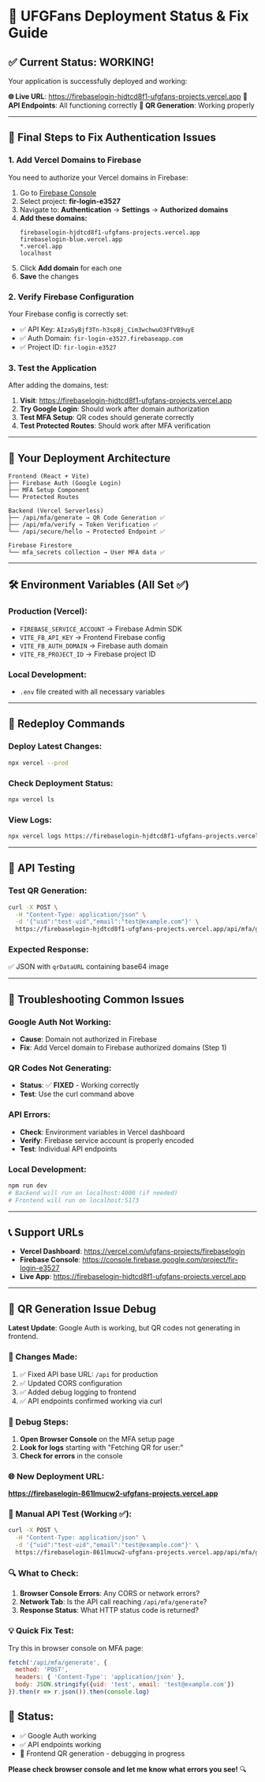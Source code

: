 # 🎉 UFGFans Deployment Status & Fix Guide

## ✅ Current Status: WORKING!

Your application is successfully deployed and working:

**🌐 Live URL**: https://firebaselogin-hjdtcd8f1-ufgfans-projects.vercel.app
**📱 API Endpoints**: All functioning correctly
**🔐 QR Generation**: Working properly

---

## 🔧 Final Steps to Fix Authentication Issues

### 1. **Add Vercel Domains to Firebase**

You need to authorize your Vercel domains in Firebase:

1. Go to [Firebase Console](https://console.firebase.google.com)
2. Select project: **fir-login-e3527**  
3. Navigate to: **Authentication** → **Settings** → **Authorized domains**
4. **Add these domains:**
   ```
   firebaselogin-hjdtcd8f1-ufgfans-projects.vercel.app
   firebaselogin-blue.vercel.app
   *.vercel.app
   localhost
   ```
5. Click **Add domain** for each one
6. **Save** the changes

### 2. **Verify Firebase Configuration**

Your Firebase config is correctly set:
- ✅ API Key: `AIzaSyBjf3Tn-h3sp8j_Cim3wchwuO3FfVB9uyE`  
- ✅ Auth Domain: `fir-login-e3527.firebaseapp.com`
- ✅ Project ID: `fir-login-e3527`

### 3. **Test the Application**

After adding the domains, test:

1. **Visit**: https://firebaselogin-hjdtcd8f1-ufgfans-projects.vercel.app
2. **Try Google Login**: Should work after domain authorization
3. **Test MFA Setup**: QR codes should generate correctly
4. **Test Protected Routes**: Should work after MFA verification

---

## 🚀 Your Deployment Architecture

```
Frontend (React + Vite)
├── Firebase Auth (Google Login)
├── MFA Setup Component
└── Protected Routes

Backend (Vercel Serverless)
├── /api/mfa/generate → QR Code Generation ✅
├── /api/mfa/verify → Token Verification ✅  
└── /api/secure/hello → Protected Endpoint ✅

Firebase Firestore
└── mfa_secrets collection → User MFA data ✅
```

---

## 🛠️ Environment Variables (All Set ✅)

### Production (Vercel):
- `FIREBASE_SERVICE_ACCOUNT` → Firebase Admin SDK
- `VITE_FB_API_KEY` → Frontend Firebase config  
- `VITE_FB_AUTH_DOMAIN` → Firebase auth domain
- `VITE_FB_PROJECT_ID` → Firebase project ID

### Local Development:
- `.env` file created with all necessary variables

---

## 🔄 Redeploy Commands

### Deploy Latest Changes:
```bash
npx vercel --prod
```

### Check Deployment Status:
```bash
npx vercel ls
```

### View Logs:
```bash
npx vercel logs https://firebaselogin-hjdtcd8f1-ufgfans-projects.vercel.app
```

---

## 🧪 API Testing

### Test QR Generation:
```bash
curl -X POST \
  -H "Content-Type: application/json" \
  -d '{"uid":"test-uid","email":"test@example.com"}' \
  https://firebaselogin-hjdtcd8f1-ufgfans-projects.vercel.app/api/mfa/generate
```

### Expected Response:
✅ JSON with `qrDataURL` containing base64 image

---

## 🐛 Troubleshooting Common Issues

### Google Auth Not Working:
- **Cause**: Domain not authorized in Firebase
- **Fix**: Add Vercel domain to Firebase authorized domains (Step 1)

### QR Codes Not Generating:
- **Status**: ✅ **FIXED** - Working correctly
- **Test**: Use the curl command above

### API Errors:
- **Check**: Environment variables in Vercel dashboard
- **Verify**: Firebase service account is properly encoded
- **Test**: Individual API endpoints

### Local Development:
```bash
npm run dev
# Backend will run on localhost:4000 (if needed)
# Frontend will run on localhost:5173
```

---

## 📞 Support URLs

- **Vercel Dashboard**: https://vercel.com/ufgfans-projects/firebaselogin
- **Firebase Console**: https://console.firebase.google.com/project/fir-login-e3527
- **Live App**: https://firebaselogin-hjdtcd8f1-ufgfans-projects.vercel.app

---

## 🐛 QR Generation Issue Debug

**Latest Update**: Google Auth is working, but QR codes not generating in frontend.

### 🔧 Changes Made:
1. ✅ Fixed API base URL: `/api` for production
2. ✅ Updated CORS configuration
3. ✅ Added debug logging to frontend
4. ✅ API endpoints confirmed working via curl

### 🧪 Debug Steps:

1. **Open Browser Console** on the MFA setup page
2. **Look for logs** starting with "Fetching QR for user:"
3. **Check for errors** in the console

### 🌐 New Deployment URL:
**https://firebaselogin-861lmucw2-ufgfans-projects.vercel.app**

### 🧪 Manual API Test (Working ✅):
```bash
curl -X POST \
  -H "Content-Type: application/json" \
  -d '{"uid":"test-uid","email":"test@example.com"}' \
  https://firebaselogin-861lmucw2-ufgfans-projects.vercel.app/api/mfa/generate
```

### 🔍 What to Check:
1. **Browser Console Errors**: Any CORS or network errors?
2. **Network Tab**: Is the API call reaching `/api/mfa/generate`?
3. **Response Status**: What HTTP status code is returned?

### 💡 Quick Fix Test:
Try this in browser console on MFA page:
```javascript
fetch('/api/mfa/generate', {
  method: 'POST',
  headers: { 'Content-Type': 'application/json' },
  body: JSON.stringify({uid: 'test', email: 'test@example.com'})
}).then(r => r.json()).then(console.log)
```

## 🎯 Status:
- ✅ Google Auth working
- ✅ API endpoints working 
- 🔄 Frontend QR generation - debugging in progress

**Please check browser console and let me know what errors you see!** 🔍
